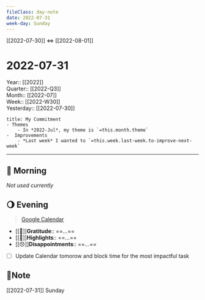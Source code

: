 ```yaml
---
fileClass: day-note  
date: 2022-07-31
week-day: Sunday
---
```


[[2022-07-30]]  <=> [[2022-08-01]]  

# 2022-07-31

Year:: [[2022]]  
Quarter:: [[2022-Q3]]  
Month:: [[2022-07]]  
Week:: [[2022-W30]]  
Yesterday:: [[2022-07-30]]  

```ad-info
title: My Commitment
- Themes
	- In *2022-Jul*, my theme is `=this.month.theme`  
-  Improvements  
	- *Last week* I wanted to `=this.week.last-week.to-improve-next-week`  
```

---
## 🌅 Morning
*Not used currently* 

## 🌖 Evening
> [Google Calendar](https://calendar.google.com/calendar/u/0/r)
- [[💖]]**Gratitude**::  ==...==  
- [[🔆]]**Highlights**::  ==...==  
- [[😞]]**Disappointments**::  ==...==  
- [ ] Update Calendar tomorow and block time for the most impactful task

## 📝Note
[[2022-07-31]]  Sunday
  